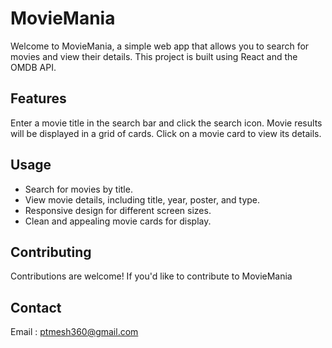 # MovieMania

Welcome to MovieMania, a simple web app that allows you to search for movies and view their details. This project is built using React and the OMDB API.

## Features 

Enter a movie title in the search bar and click the search icon.
Movie results will be displayed in a grid of cards.
Click on a movie card to view its details.

## Usage

- Search for movies by title.
- View movie details, including title, year, poster, and type.
- Responsive design for different screen sizes.
- Clean and appealing movie cards for display.

## Contributing

Contributions are welcome! If you'd like to contribute to MovieMania


## Contact

Email : ptmesh360@gmail.com